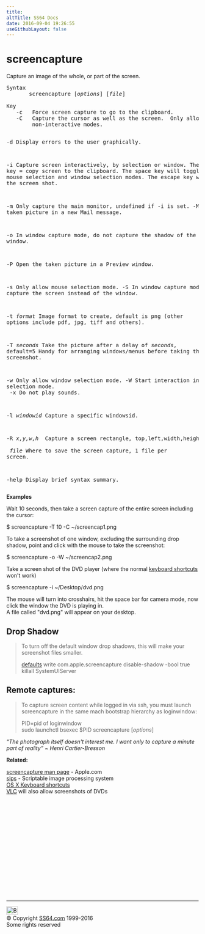 ```yaml
---
title:
altTitle: SS64 Docs
date: 2016-09-04 19:26:55
useGithubLayout: false
---
```

<!-- #BeginLibraryItem "/Library/head_osx.lbi" --><!-- #EndLibraryItem --><h1>screencapture</h1> 
<p>Capture an image of the whole, or part of the screen. </p>
<pre>Syntax
       screencapture [<i>options</i>] [<i>file</i>]
<br>Key
   -c   Force screen capture to go to the clipboard.
   -C   Capture the cursor as well as the screen.  Only allowed in 
        non-interactive modes.

   -d   Display errors to the user graphically.

   -i   Capture screen interactively, by selection or window.
          The control key = copy screen to the clipboard.
          The space key will toggle between mouse selection and
             window selection modes.
          The escape key will cancel the screen shot.

   -m   Only capture the main monitor, undefined if -i is set.
   -M   Open the taken picture in a new Mail message.

   -o   In window capture mode, do not capture the shadow of the window.

   -P   Open the taken picture in a Preview window.

   -s   Only allow mouse selection mode.
   -S   In window capture mode, capture the screen instead of the window.

   -t <i>format</i>   Image format to create, default is png (other options
               include pdf, jpg, tiff and others).

   -T <i>seconds</i>  Take the picture after a delay of <i>seconds</i>, default=5
               Handy for arranging windows/menus before taking the screenshot.

   -w   Only allow window selection mode.
   -W   Start interaction in window selection mode.
<br>   -x   Do not play sounds.

   -l <i>windowid</i>  Capture a specific windowsid.

   -R <i>x,y,w,h </i>  Capture a screen rectangle, top,left,width,height.
<br>  <i>file</i>  Where to save the screen capture, 1 file per screen.

  -help Display brief syntax summary.</pre>
<p><b>Examples</b></p>
<p>Wait 10 seconds, then take a screen capture of the entire screen including the cursor:</p>
<p class="code">$ screencapture -T 10 -C ~/screencap1.png</p>
<p>To take a screenshot of one window, excluding the surrounding drop shadow, point and click with the mouse to take the screenshot:</p>
<p class="code">$ screencapture -o -W ~/screencap2.png</p>
<p>Take a screen shot of the DVD player (where the normal <a href="syntax-keyboard.html">keyboard shortcuts</a> won't work) </p>
<p><span class="code">$ screencapture -i ~/Desktop/dvd.png</span></p>
<p>The mouse will turn into crosshairs,  hit the space bar for camera mode, now click the window the DVD is playing in.<br> 
A file called "dvd.png" will appear on your desktop.</p>
<h2>Drop Shadow</h2>
<blockquote>
<p>To turn off the default window drop shadows, this will make your screenshot files smaller.</p>
<p class="code"><a href="defaults.html">defaults</a> write com.apple.screencapture disable-shadow -bool true <br>
killall SystemUIServer</p>
</blockquote>
<h2>Remote captures:</h2>
<blockquote>
<p>To capture screen content while logged in via ssh, you must launch screencapture in the same mach bootstrap hierarchy as loginwindow:</p>
<p> PID=pid of loginwindow<br>
<span class="code">sudo launchctl bsexec $PID screencapture [<i>options</i>]</span></p>
</blockquote>
<p><b>  </b><i class="quote">“The photograph itself doesn't interest me. I want only to capture a minute part of reality” ~ Henri Cartier-Bresson</i></p>
<p><b>Related:</b></p>
<p><a href="https://developer.apple.com/legacy/library/documentation/Darwin/Reference/ManPages/man1/screencapture.1.html">screencapture man page</a> - Apple.com<br>
<a href="sips.html">sips</a> - Scriptable image processing system<br>
<a href="syntax-keyboard.html">OS X Keyboard shortcuts</a><br>
<a href="http://www.videolan.org/vlc/download-macosx.html">VLC</a> will also allow screenshots of DVDs </p><!-- #BeginLibraryItem "/Library/foot_osx.lbi" --><p>
<!-- OSX300 -->
<ins class="adsbygoogle" style="display:inline-block;width:300px;height:250px" data-ad-client="ca-pub-6140977852749469" data-ad-slot="1823340303"></ins>
<script>
(adsbygoogle = window.adsbygoogle || []).push({});
</script></p>
<hr>
<div id="bl" class="footer"><a href="screencapture.html#"><img src="../images/top.png" width="30" height="22" alt="Back to the Top"></a></div>
<div id="br" class="footer, tagline">© Copyright <a href="../index.html">SS64.com</a> 1999-2016<br>
Some rights reserved</div><!-- #EndLibraryItem -->

